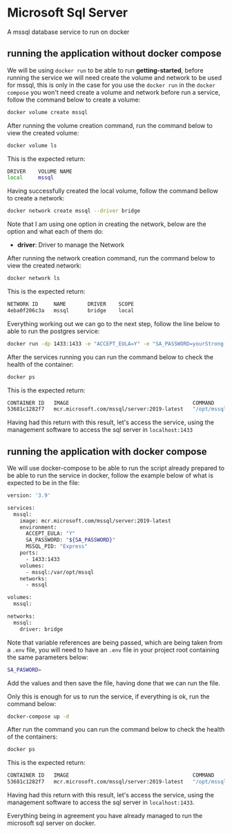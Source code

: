 # Microsoft Sql Server

A mssql database service to run on docker

## running the application without docker compose

We will be using `docker run` to be able to run **getting-started**, before running the service we will need create the volume and network to be used for mssql, this is only in the case for you use the `docker run` in the `docker compose` you won't need create a volume and network before run a service, follow the command below to create a volume:

```bash
docker volume create mssql
```

After running the volume creation command, run the command below to view the created volume:

```bash
docker volume ls
```

This is the expected return:

```bash
DRIVER    VOLUME NAME
local     mssql
```

Having successfully created the local volume, follow the command bellow to create a network:

```bash
docker network create mssql --driver bridge
```

Note that I am using one option in creating the network, below are the option and what each of them do:

- **driver**: Driver to manage the Network

After running the network creation command, run the command below to view the created network:

```bash
docker network ls
```

This is the expected return:

```bash
NETWORK ID     NAME       DRIVER    SCOPE
4eba0f206c3a   mssql      bridge    local
```

Everything working out we can go to the next step, follow the line below to able to run the postgres service:

```bash
docker run -dp 1433:1433 -e "ACCEPT_EULA=Y" -e "SA_PASSWORD=yourStrong(!)Password" -e "MSSQL_PID=Express" --volume mssql:/var/opt/mssql --network mssql  mcr.microsoft.com/mssql/server:2019-latest
```

After the services running you can run the command below to check the health of the container:

```bash
docker ps
```

This is the expected return:

```bash
CONTAINER ID   IMAGE                                        COMMAND                  CREATED             STATUS            PORTS                                        NAMES
53681c1282f7   mcr.microsoft.com/mssql/server:2019-latest   "/opt/mssql/bin/perm…"   4 minutes ago       Up 4 minutes      0.0.0.0:1433->1433/tcp, :::1433->1433/tcp    hand_peaceful            
```

Having had this return with this result, let's access the service, using the management software to access the sql server in `localhost:1433`

## running the application with docker compose

We will use docker-compose to be able to run the script already prepared to be able to run the service in docker, follow the example below of what is expected to be in the file:

```bash
version: '3.9'

services:
  mssql:
    image: mcr.microsoft.com/mssql/server:2019-latest
    environment:
      ACCEPT_EULA: "Y"
      SA_PASSWORD: "${SA_PASSWORD}"
      MSSQL_PID: "Express"
    ports:
      - 1433:1433
    volumes:
      - mssql:/var/opt/mssql
    networks:
      - mssql

volumes:
  mssql:

networks:
  mssql:
    driver: bridge
```

Note that variable references are being passed, which are being taken from a `.env` file, you will need to have an `.env` file in your project root containing the same parameters below:

```bash
SA_PASWORD=
```

Add the values ​​and then save the file, having done that we can run the file.

Only this is enough for us to run the service, if everything is ok, run the command below:

```bash
docker-compose up -d
```

After run the command you can run the command below to check the health of the containers:

```bash
docker ps
```

This is the expected return:

```bash
CONTAINER ID   IMAGE                                        COMMAND                  CREATED             STATUS            PORTS                                        NAMES
53681c1282f7   mcr.microsoft.com/mssql/server:2019-latest   "/opt/mssql/bin/perm…"   4 minutes ago       Up 4 minutes      0.0.0.0:1433->1433/tcp, :::1433->1433/tcp    hand_peaceful 
```

Having had this return with this result, let's access the service, using the management software to access the sql server in `localhost:1433`.

Everything being in agreement you have already managed to run the microsoft sql server on docker.
